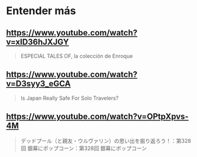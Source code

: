 # Entender más

## https://www.youtube.com/watch?v=xID36hJXJGY 

> ESPECIAL TALES OF, la colección de Enroque 

## https://www.youtube.com/watch?v=D3syy3_eGCA

> Is Japan Really Safe For Solo Travelers? 

## https://www.youtube.com/watch?v=OPtpXpvs-4M

> デッドプール（と親友・ウルヴァリン）の思い出を振り返ろう！：第328回 銀幕にポップコーン：第328回 銀幕にポップコーン 

